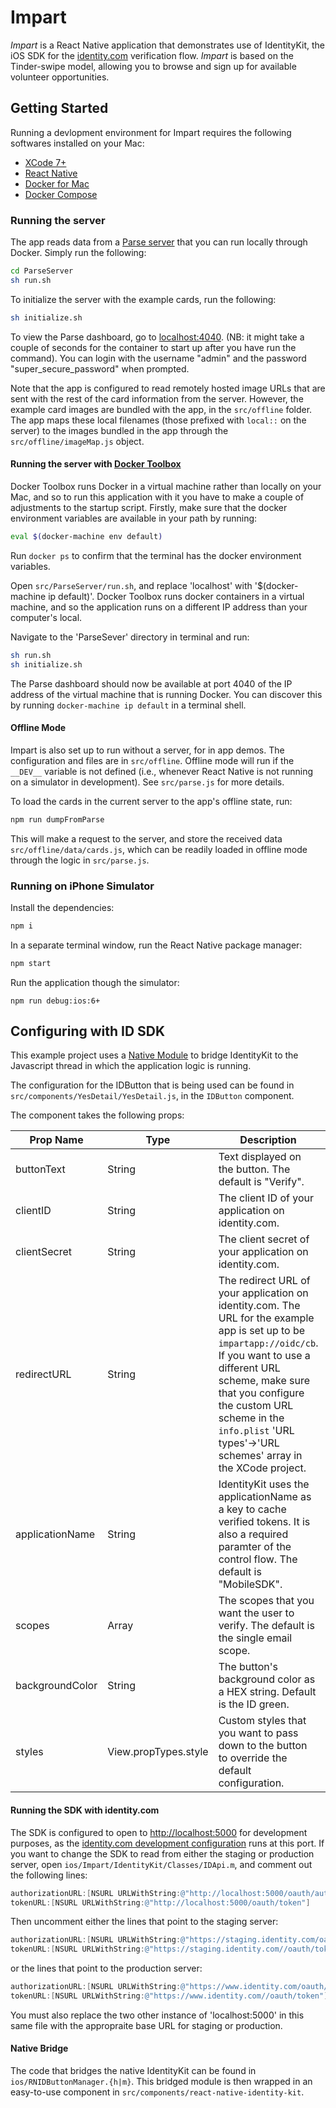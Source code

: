 # Impart

*Impart* is a React Native application that demonstrates use of IdentityKit, the iOS SDK for the [identity.com](https://www.identity.com) verification flow. *Impart* is based on the Tinder-swipe model, allowing you to browse and sign up for available volunteer opportunities.

## Getting Started

Running a devlopment environment for Impart requires the following softwares installed on your Mac:
 - [XCode 7+](https://itunes.apple.com/us/app/xcode/id497799835?mt=12)
 - [React Native](https://facebook.github.io/react-native/docs/getting-started.html)
 - [Docker for Mac](https://docs.docker.com/engine/installation/mac/)
 - [Docker Compose](https://docs.docker.com/compose/install/)

### Running the server

The app reads data from a [Parse server](https://github.com/ParsePlatform/parse-server) that you can run locally through Docker. Simply run the following:
```bash
cd ParseServer
sh run.sh
```

To initialize the server with the example cards, run the following: 
```bash
sh initialize.sh
```

To view the Parse dashboard, go to [localhost:4040](http://localhost:4040). (NB: it might take a couple of seconds for the container to start up after you have run the command). You can login with the username "admin" and the password "super_secure_password" when prompted.

Note that the app is configured to read remotely hosted image URLs that are sent with the rest of the card information from the server. However, the example card images are bundled with the app, in the `src/offline` folder. The app maps these local filenames (those prefixed with `local::` on the server) to the images bundled in the app through the `src/offline/imageMap.js` object.

#### Running the server with [Docker Toolbox](https://www.docker.com/products/docker-toolbox)

Docker Toolbox runs Docker in a virtual machine rather than locally on your Mac, and so to run this application with it you have to make a couple of adjustments to the startup script. Firstly, make sure that the docker environment variables are available in your path by running:
```bash
eval $(docker-machine env default)
```
Run `docker ps` to confirm that the terminal has the docker environment variables.

Open `src/ParseServer/run.sh`, and replace 'localhost' with '$(docker-machine ip default)'. Docker Toolbox runs docker containers in a virtual machine, and so the application runs on a different IP address than your computer's local.

Navigate to the 'ParseSever' directory in terminal and run:
```bash
sh run.sh
sh initialize.sh
```

The Parse dashboard should now be available at port 4040 of the IP address of the virtual machine that is running Docker. You can discover this by running `docker-machine ip default` in a terminal shell.

#### Offline Mode

Impart is also set up to run without a server, for in app demos. The configuration and files are in `src/offline`. Offline mode will run if the `__DEV__` variable is not defined (i.e., whenever React Native is not running on a simulator in development). See `src/parse.js` for more details.

To load the cards in the current server to the app's offline state, run:
```bash
npm run dumpFromParse
```
This will make a request to the server, and store the received data `src/offline/data/cards.js`, which can be readily loaded in offline mode through the logic in `src/parse.js`.

### Running on iPhone Simulator
Install the dependencies:
```bash
npm i
```
In a separate terminal window, run the React Native package manager:
```bash
npm start
```
Run the application though the simulator:
```
npm run debug:ios:6+
``` 

## Configuring with ID SDK

This example project uses a [Native Module](https://facebook.github.io/react-native/docs/native-modules-ios.html) to bridge IdentityKit to the Javascript thread in which the application logic is running.

The configuration for the IDButton that is being used can be found in `src/components/YesDetail/YesDetail.js`, in the `IDButton` component.

The component takes the following props:

| Prop Name | Type | Description | Required |
| --------- | ---- | ----------- | -------- |
| buttonText | String | Text displayed on the button. The default is "Verify". |  |
| clientID | String | The client ID of your application on identity.com. | √ |
| clientSecret | String | The client secret of your application on identity.com. | √ |
| redirectURL | String | The redirect URL of your application on identity.com. The URL for the example app is set up to be `impartapp://oidc/cb`. If you want to use a different URL scheme, make sure that you configure the custom URL scheme in the `info.plist` 'URL types'->'URL schemes' array in the XCode project. | √ |
| applicationName | String | IdentityKit uses the applicationName as a key to cache verified tokens. It is also a required paramter of the control flow. The default is "MobileSDK". | √ |
| scopes | Array <String> | The scopes that you want the user to verify. The default is the single email scope. | √ |
| backgroundColor | String | The button's background color as a HEX string. Default is the ID green. | |
| styles | View.propTypes.style | Custom styles that you want to pass down to the button to override the default configuration. | |

#### Running the SDK with identity.com 

The SDK is configured to open to [http://localhost:5000]() for development purposes, as the [identity.com development configuration](https://github.com/identity-dev/identity) runs at this port. If you want to change the SDK to read from either the staging or production server, open `ios/Impart/IdentityKit/Classes/IDApi.m`, and comment out the following lines:

```objective-c
authorizationURL:[NSURL URLWithString:@"http://localhost:5000/oauth/authorize"]
tokenURL:[NSURL URLWithString:@"http://localhost:5000/oauth/token"]
```

Then uncomment either the lines that point to the staging server:

```objective-c
authorizationURL:[NSURL URLWithString:@"https://staging.identity.com/oauth/authorize"]
tokenURL:[NSURL URLWithString:@"https://staging.identity.com//oauth/token"]
```

or the lines that point to the production server:

```objective-c
authorizationURL:[NSURL URLWithString:@"https://www.identity.com/oauth/authorize"]
tokenURL:[NSURL URLWithString:@"https://www.identity.com//oauth/token"]
```

You must also replace the two other instance of 'localhost:5000' in this same file with the appropraite base URL for staging or production.

#### Native Bridge

The code that bridges the native IdentityKit can be found in `ios/RNIDButtonManager.{h|m}`. This bridged module is then wrapped in an easy-to-use component in `src/components/react-native-identity-kit`.

## 
